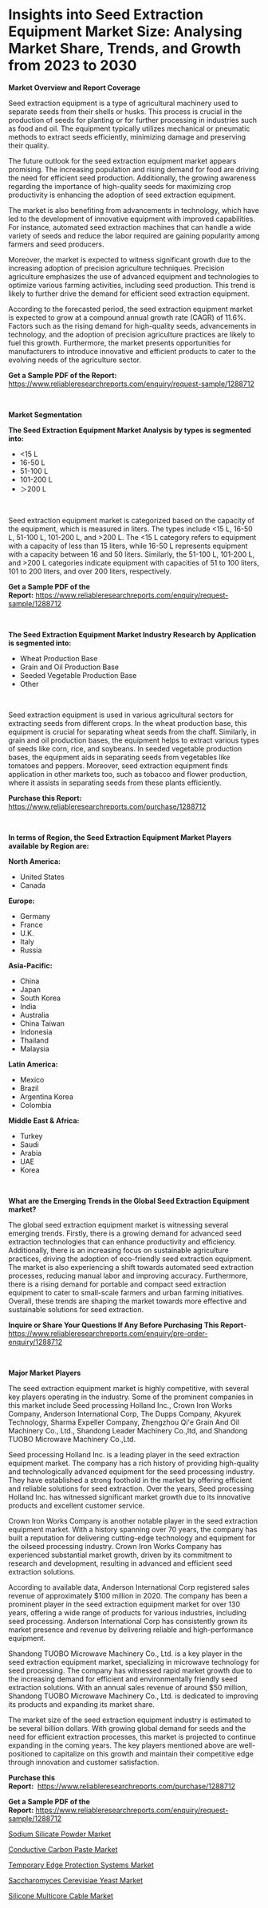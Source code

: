 <p><h1>Insights into Seed Extraction Equipment Market Size: Analysing Market Share, Trends, and Growth from 2023 to 2030</h1></p><p><strong>Market Overview and Report Coverage</strong></p>
<p><p>Seed extraction equipment is a type of agricultural machinery used to separate seeds from their shells or husks. This process is crucial in the production of seeds for planting or for further processing in industries such as food and oil. The equipment typically utilizes mechanical or pneumatic methods to extract seeds efficiently, minimizing damage and preserving their quality.</p><p>The future outlook for the seed extraction equipment market appears promising. The increasing population and rising demand for food are driving the need for efficient seed production. Additionally, the growing awareness regarding the importance of high-quality seeds for maximizing crop productivity is enhancing the adoption of seed extraction equipment.</p><p>The market is also benefiting from advancements in technology, which have led to the development of innovative equipment with improved capabilities. For instance, automated seed extraction machines that can handle a wide variety of seeds and reduce the labor required are gaining popularity among farmers and seed producers.</p><p>Moreover, the market is expected to witness significant growth due to the increasing adoption of precision agriculture techniques. Precision agriculture emphasizes the use of advanced equipment and technologies to optimize various farming activities, including seed production. This trend is likely to further drive the demand for efficient seed extraction equipment.</p><p>According to the forecasted period, the seed extraction equipment market is expected to grow at a compound annual growth rate (CAGR) of 11.6%. Factors such as the rising demand for high-quality seeds, advancements in technology, and the adoption of precision agriculture practices are likely to fuel this growth. Furthermore, the market presents opportunities for manufacturers to introduce innovative and efficient products to cater to the evolving needs of the agriculture sector.</p></p>
<p><strong>Get a Sample PDF of the Report:</strong> <a href="https://www.reliableresearchreports.com/enquiry/request-sample/1288712">https://www.reliableresearchreports.com/enquiry/request-sample/1288712</a></p>
<p>&nbsp;</p>
<p><strong>Market Segmentation</strong></p>
<p><strong>The Seed Extraction Equipment Market Analysis by types is segmented into:</strong></p>
<p><ul><li><15 L</li><li>16-50 L</li><li>51-100 L</li><li>101-200 L</li><li>＞200 L</li></ul></p>
<p>&nbsp;</p>
<p><p>Seed extraction equipment market is categorized based on the capacity of the equipment, which is measured in liters. The types include <15 L, 16-50 L, 51-100 L, 101-200 L, and >200 L. The <15 L category refers to equipment with a capacity of less than 15 liters, while 16-50 L represents equipment with a capacity between 16 and 50 liters. Similarly, the 51-100 L, 101-200 L, and >200 L categories indicate equipment with capacities of 51 to 100 liters, 101 to 200 liters, and over 200 liters, respectively.</p></p>
<p><strong>Get a Sample PDF of the Report:</strong>&nbsp;<a href="https://www.reliableresearchreports.com/enquiry/request-sample/1288712">https://www.reliableresearchreports.com/enquiry/request-sample/1288712</a></p>
<p>&nbsp;</p>
<p><strong>The Seed Extraction Equipment Market Industry Research by Application is segmented into:</strong></p>
<p><ul><li>Wheat Production Base</li><li>Grain and Oil Production Base</li><li>Seeded Vegetable Production Base</li><li>Other</li></ul></p>
<p>&nbsp;</p>
<p><p>Seed extraction equipment is used in various agricultural sectors for extracting seeds from different crops. In the wheat production base, this equipment is crucial for separating wheat seeds from the chaff. Similarly, in grain and oil production bases, the equipment helps to extract various types of seeds like corn, rice, and soybeans. In seeded vegetable production bases, the equipment aids in separating seeds from vegetables like tomatoes and peppers. Moreover, seed extraction equipment finds application in other markets too, such as tobacco and flower production, where it assists in separating seeds from these plants efficiently.</p></p>
<p><strong>Purchase this Report:</strong>&nbsp; <a href="https://www.reliableresearchreports.com/purchase/1288712">https://www.reliableresearchreports.com/purchase/1288712</a></p>
<p>&nbsp;</p>
<p><strong>In terms of Region, the Seed Extraction Equipment Market Players available by Region are:</strong></p>
<p>
    <p> <strong> North America: </strong>
        <ul>
            <li>United States</li>
            <li>Canada</li>
        </ul>
        </p> 
    <p> <strong> Europe: </strong>
        <ul>
            <li>Germany</li>
            <li>France</li>
            <li>U.K.</li>
            <li>Italy</li>
            <li>Russia</li>
        </ul>
        </p> 
    <p> <strong> Asia-Pacific: </strong>
        <ul>
            <li>China</li>
            <li>Japan</li>
            <li>South Korea</li>
            <li>India</li>
            <li>Australia</li>
            <li>China Taiwan</li>
            <li>Indonesia</li>
            <li>Thailand</li>
            <li>Malaysia</li>
        </ul>
        </p> 
    <p> <strong> Latin America: </strong>
        <ul>
            <li>Mexico</li>
            <li>Brazil</li>
            <li>Argentina Korea</li>
            <li>Colombia</li>
        </ul>
        </p> 
    <p> <strong> Middle East & Africa: </strong>
        <ul>
            <li>Turkey</li>
            <li>Saudi</li>
            <li>Arabia</li>
            <li>UAE</li>
            <li>Korea</li>
        </ul>
    </p>
    </p>
<p>&nbsp;</p>
<p><strong>What are the Emerging Trends in the Global Seed Extraction Equipment market?</strong></p>
<p><p>The global seed extraction equipment market is witnessing several emerging trends. Firstly, there is a growing demand for advanced seed extraction technologies that can enhance productivity and efficiency. Additionally, there is an increasing focus on sustainable agriculture practices, driving the adoption of eco-friendly seed extraction equipment. The market is also experiencing a shift towards automated seed extraction processes, reducing manual labor and improving accuracy. Furthermore, there is a rising demand for portable and compact seed extraction equipment to cater to small-scale farmers and urban farming initiatives. Overall, these trends are shaping the market towards more effective and sustainable solutions for seed extraction.</p></p>
<p><strong>Inquire or Share Your Questions If Any Before Purchasing This Report</strong>- <a href="https://www.reliableresearchreports.com/enquiry/pre-order-enquiry/1288712">https://www.reliableresearchreports.com/enquiry/pre-order-enquiry/1288712</a></p>
<p>&nbsp;</p>
<p><strong>Major Market Players</strong></p>
<p><p>The seed extraction equipment market is highly competitive, with several key players operating in the industry. Some of the prominent companies in this market include Seed processing Holland Inc., Crown Iron Works Company, Anderson International Corp, The Dupps Company, Akyurek Technology, Sharma Expeller Company, Zhengzhou Qi'e Grain And Oil Machinery Co., Ltd., Shandong Leader Machinery Co.,ltd, and Shandong TUOBO Microwave Machinery Co.,Ltd.</p><p>Seed processing Holland Inc. is a leading player in the seed extraction equipment market. The company has a rich history of providing high-quality and technologically advanced equipment for the seed processing industry. They have established a strong foothold in the market by offering efficient and reliable solutions for seed extraction. Over the years, Seed processing Holland Inc. has witnessed significant market growth due to its innovative products and excellent customer service.</p><p>Crown Iron Works Company is another notable player in the seed extraction equipment market. With a history spanning over 70 years, the company has built a reputation for delivering cutting-edge technology and equipment for the oilseed processing industry. Crown Iron Works Company has experienced substantial market growth, driven by its commitment to research and development, resulting in advanced and efficient seed extraction solutions.</p><p>According to available data, Anderson International Corp registered sales revenue of approximately $100 million in 2020. The company has been a prominent player in the seed extraction equipment market for over 130 years, offering a wide range of products for various industries, including seed processing. Anderson International Corp has consistently grown its market presence and revenue by delivering reliable and high-performance equipment.</p><p>Shandong TUOBO Microwave Machinery Co., Ltd. is a key player in the seed extraction equipment market, specializing in microwave technology for seed processing. The company has witnessed rapid market growth due to the increasing demand for efficient and environmentally friendly seed extraction solutions. With an annual sales revenue of around $50 million, Shandong TUOBO Microwave Machinery Co., Ltd. is dedicated to improving its products and expanding its market share.</p><p>The market size of the seed extraction equipment industry is estimated to be several billion dollars. With growing global demand for seeds and the need for efficient extraction processes, this market is projected to continue expanding in the coming years. The key players mentioned above are well-positioned to capitalize on this growth and maintain their competitive edge through innovation and customer satisfaction.</p></p>
<p><strong>Purchase this Report:</strong>&nbsp;&nbsp;<a href="https://www.reliableresearchreports.com/purchase/1288712">https://www.reliableresearchreports.com/purchase/1288712</a></p>
<p></p>
<p><strong>Get a Sample PDF of the Report:</strong>&nbsp;<a href="https://www.reliableresearchreports.com/enquiry/request-sample/1288712">https://www.reliableresearchreports.com/enquiry/request-sample/1288712</a></p>
<p><p><a href="https://medium.com/@robbleannon/sodium-silicate-powder-market-analysis-its-cagr-market-segmentation-and-global-industry-overview-0e25f3a14ca3">Sodium Silicate Powder Market</a></p><p><a href="https://medium.com/@marcoslemke2023/conductive-carbon-paste-market-share-evolution-and-market-growth-trends-2023-2030-84117faa4987">Conductive Carbon Paste Market</a></p><p><a href="https://medium.com/@russpollich/temporary-edge-protection-systems-market-insight-market-trends-growth-forecasted-from-2023-to-a3f99e44fc1d">Temporary Edge Protection Systems Market</a></p><p><a href="https://medium.com/@siennaferry2023/analyzing-saccharomyces-cerevisiae-yeast-market-global-industry-perspective-and-forecast-2023-to-2ab7d9235bbe">Saccharomyces Cerevisiae Yeast Market</a></p><p><a href="https://medium.com/@wilmaheaney/silicone-multicore-cable-market-analysis-its-cagr-market-segmentation-and-global-industry-8e63685560cc">Silicone Multicore Cable Market</a></p></p>